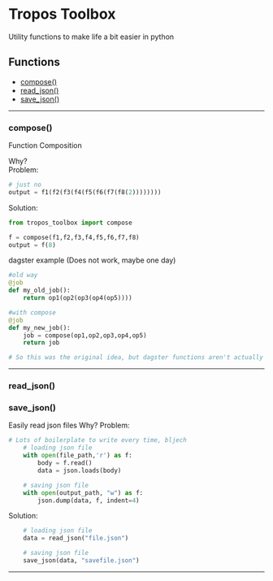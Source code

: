 # Tropos Toolbox
Utility functions to make life a bit easier in python 

## Functions
- [compose()](#compose)
- [read_json()](#read_json)
- [save_json()](#save_json)
---
### compose()
Function Composition

Why?  
Problem:

```python
# just no 
output = f1(f2(f3(f4(f5(f6(f7(f8(2))))))))
```

Solution:  

```python
from tropos_toolbox import compose

f = compose(f1,f2,f3,f4,f5,f6,f7,f8)
output = f(8)
```

dagster example (Does not work, maybe one day)
```python
#old way
@job
def my_old_job():
    return op1(op2(op3(op4(op5))))

#with compose
@job
def my_new_job():
    job = compose(op1,op2,op3,op4,op5)
    return job

# So this was the original idea, but dagster functions aren't actually functions. There is some more complex stuff going on in the background. Maybe one day this will work
```
---

### read_json()
### save_json()
Easily read json files
Why?
Problem:

```python
# Lots of boilerplate to write every time, bljech
    # loading json file
    with open(file_path,'r') as f:
        body = f.read()
        data = json.loads(body)

    # saving json file
    with open(output_path, "w") as f: 
        json.dump(data, f, indent=4)

```

Solution:
```python
    # loading json file
    data = read_json("file.json")

    # saving json file
    save_json(data, "savefile.json")
```
---
